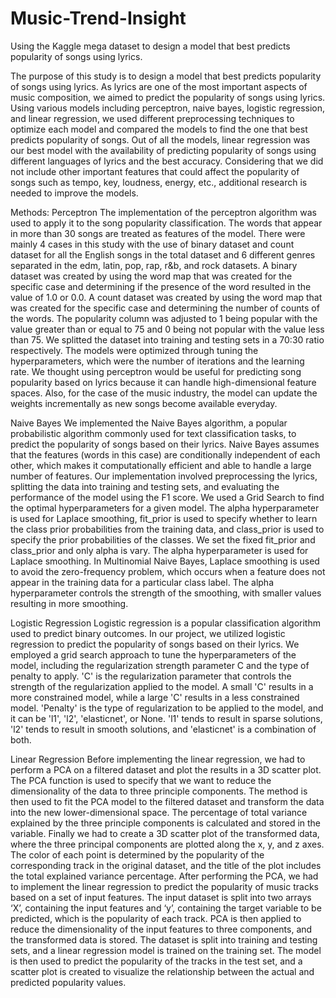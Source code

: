 # Music-Trend-Insight
Using the Kaggle mega dataset to design a model that best predicts popularity of songs using lyrics.

The purpose of this study is to design a model that best predicts popularity of songs using lyrics. As lyrics are one of the most important aspects of music composition, we aimed to predict the popularity of songs using lyrics. Using various models including perceptron, naive bayes, logistic regression, and linear regression, we used different preprocessing techniques to optimize each model and compared the models to find the one that best predicts popularity of songs. Out of all the models, linear regression was our best model with the availability of predicting popularity of songs using different languages of lyrics and the best accuracy. Considering that we did not include other important features that could affect the popularity of songs such as tempo, key, loudness, energy, etc., additional research is needed to improve the models.

Methods:
Perceptron
	The implementation of the perceptron algorithm was used to apply it to the song popularity classification. The words that appear in more than 30 songs are treated as features of the model. There were mainly 4 cases in this study with the use of binary dataset and count dataset for all the English songs in the total dataset and 6 different genres separated in the edm, latin, pop, rap, r&b, and rock datasets. A binary dataset was created by using the word map that was created for the specific case and determining if the presence of the word resulted in the value of 1.0 or 0.0. A count dataset was created by using the word map that was created for the specific case and determining the number of counts of the words. The popularity column was adjusted to 1 being popular with the value greater than or equal to 75 and 0 being not popular with the value less than 75. We splitted the dataset into training and testing sets in a 70:30 ratio respectively. The models were optimized through tuning the hyperparameters, which were the number of iterations and the learning rate. We thought using perceptron would be useful for predicting song popularity based on lyrics because it can handle high-dimensional feature spaces. Also, for the case of the music industry, the model can update the weights incrementally as new songs become available everyday. 

Naive Bayes
We implemented the Naive Bayes algorithm, a popular probabilistic algorithm commonly used for text classification tasks, to predict the popularity of songs based on their lyrics. Naive Bayes assumes that the features (words in this case) are conditionally independent of each other, which makes it computationally efficient and able to handle a large number of features. Our implementation involved preprocessing the lyrics, splitting the data into training and testing sets, and evaluating the performance of the model using the F1 score. We used a Grid Search to find the optimal hyperparameters for a given model. The alpha hyperparameter is used for Laplace smoothing, fit_prior is used to specify whether to learn the class prior probabilities from the training data, and class_prior is used to specify the prior probabilities of the classes. We set the fixed  fit_prior and class_prior and only alpha is vary.  The alpha hyperparameter is used for Laplace smoothing. In Multinomial Naive Bayes, Laplace smoothing is used to avoid the zero-frequency problem, which occurs when a feature does not appear in the training data for a particular class label. The alpha hyperparameter controls the strength of the smoothing, with smaller values resulting in more smoothing.

Logistic Regression
	Logistic regression is a popular classification algorithm used to predict binary outcomes. In our project, we utilized logistic regression to predict the popularity of songs based on their lyrics. We employed a grid search approach to tune the hyperparameters of the model, including the regularization strength parameter C and the type of penalty to apply.  'C' is the regularization parameter that controls the strength of the regularization applied to the model. A small 'C' results in a more constrained model, while a large 'C' results in a less constrained model. 'Penalty' is the type of regularization to be applied to the model, and it can be 'l1', 'l2', 'elasticnet', or None. 'l1' tends to result in sparse solutions, 'l2' tends to result in smooth solutions, and 'elasticnet' is a combination of both.

Linear Regression
	Before implementing the linear regression, we had to perform a PCA on a filtered dataset and plot the results in a 3D scatter plot. The PCA function is used to specify that we want to reduce the dimensionality of the data to three principle components. The method is then used to fit the PCA model to the filtered dataset and transform the data into the new lower-dimensional space. The percentage of total variance explained by the three principle components is calculated and stored in the variable. Finally we had to create a 3D scatter plot of the transformed data, where the three principal components are plotted along the x, y, and z axes. The color of each point is determined by the popularity of the corresponding track in the original dataset, and the title of the plot includes the total explained variance percentage. After performing the PCA, we had to implement the linear regression to predict the popularity of music tracks based on a set of input features. The input dataset is split into two arrays ‘X’, containing the input features and ‘y’, containing the target variable to be predicted, which is the popularity of each track. PCA is then applied to reduce the dimensionality of the input features to three components, and the transformed data is stored. The dataset is split into training and testing sets, and a linear regression model is trained on the training set. The model is then used to predict the popularity of the tracks in the test set, and a scatter plot is created to visualize the relationship between the actual and predicted popularity values. 
